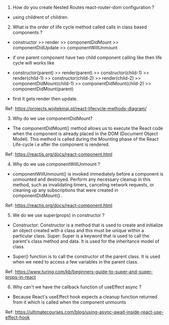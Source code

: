 1. How do you create Nested Routes react-router-dom configuration ?
- using childrent of children.

2. What is the order of life cycle method called calls in class based components ?
- constructor >> render >> componentDidMount >> componentDidUpdate >> componentWillUnmount

- if one parent component have two child component calling like <childComponent/> <childComponent/>
then life cycle will works like

- constructor(parent) >> render(parent) >> constructor(child-1) >> render(child-1) >> constructor(child-2) >> render(child-2) >> componentDidMount(child-1) >> componentDidMount(child-2) >> componentDidMount(parent)

- first it gets render then update.

Ref:
https://projects.wojtekmaj.pl/react-lifecycle-methods-diagram/

3. Why do we use componentDidMount?
- The componentDidMount() method allows us to execute the React code when the component is already placed in the DOM (Document Object Model). This method is called during the Mounting phase of the React Life-cycle i.e after the component is rendered.

Ref:
https://reactjs.org/docs/react-component.html

4. Why do we use componentWillUnmount ?
- componentWillUnmount() is invoked immediately before a component is unmounted and destroyed. Perform any necessary cleanup in this method, such as invalidating timers, canceling network requests, or cleaning up any subscriptions that were created in componentDidMount() .

Ref:
https://reactjs.org/docs/react-component.html

5. We do we use super(props) in constructor ?
- Constructor: Constructor is a method that is used to create and initialize an object created with a class and this must be unique within a particular class. Super: Super is a keyword that is used to call the parent's class method and data. It is used for the inheritance model of class

- Super() function is to call the constructor of the parent class. It is used when we need to access a few variables in the parent class.

Ref:
https://www.turing.com/kb/beginners-guide-to-super-and-super-props-in-react

6. Why can't we have the callback function of useEffect async ?
- Because React's useEffect hook expects a cleanup function returned from it which is called when the component unmounts

Ref: 
https://ultimatecourses.com/blog/using-async-await-inside-react-use-effect-hook






